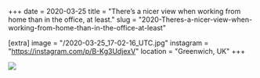 +++
date = 2020-03-25
title = "There’s a nicer view when working from home than in the office, at least."
slug = "2020-Theres-a-nicer-view-when-working-from-home-than-in-the-office-at-least"

[extra]
image = "/2020-03-25_17-02-16_UTC.jpg"
instagram = "https://instagram.com/p/B-Kg3UdjexV"
location = "Greenwich, UK"
+++

<img src="/2020-03-25_17-02-16_UTC.jpg" />

